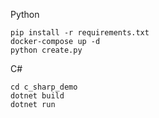 Python
```
pip install -r requirements.txt
docker-compose up -d
python create.py
```

C#
```
cd c_sharp_demo
dotnet build
dotnet run
```